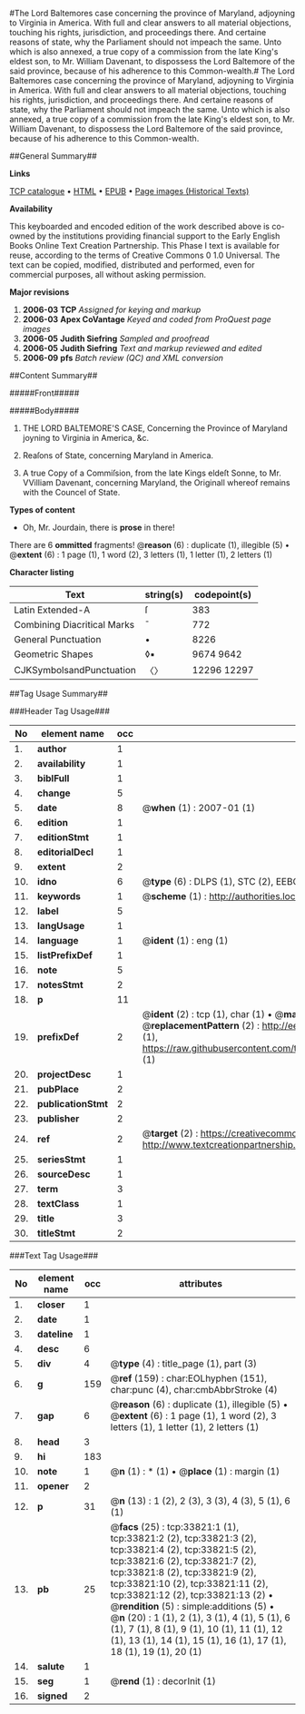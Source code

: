 #The Lord Baltemores case concerning the province of Maryland, adjoyning to Virginia in America. With full and clear answers to all material objections, touching his rights, jurisdiction, and proceedings there. And certaine reasons of state, why the Parliament should not impeach the same. Unto which is also annexed, a true copy of a commission from the late King's eldest son, to Mr. William Davenant, to dispossess the Lord Baltemore of the said province, because of his adherence to this Common-wealth.#
The Lord Baltemores case concerning the province of Maryland, adjoyning to Virginia in America. With full and clear answers to all material objections, touching his rights, jurisdiction, and proceedings there. And certaine reasons of state, why the Parliament should not impeach the same. Unto which is also annexed, a true copy of a commission from the late King's eldest son, to Mr. William Davenant, to dispossess the Lord Baltemore of the said province, because of his adherence to this Common-wealth.

##General Summary##

**Links**

[TCP catalogue](http://www.ota.ox.ac.uk/tcp/)  • 
[HTML](http://tei.it.ox.ac.uk/tcp/Texts-HTML/free/A49/A49161.html)  • 
[EPUB](http://tei.it.ox.ac.uk/tcp/Texts-EPUB/free/A49/A49161.epub) • 
[Page images (Historical Texts)](https://data.historicaltexts.jisc.ac.uk/view?pubId=eebo-99829382e&pageId=eebo-99829382e-33821-1)

**Availability**

This keyboarded and encoded edition of the
	       work described above is co-owned by the institutions
	       providing financial support to the Early English Books
	       Online Text Creation Partnership. This Phase I text is
	       available for reuse, according to the terms of Creative
	       Commons 0 1.0 Universal. The text can be copied,
	       modified, distributed and performed, even for
	       commercial purposes, all without asking permission.

**Major revisions**

1. __2006-03__ __TCP__ *Assigned for keying and markup*
1. __2006-03__ __Apex CoVantage__ *Keyed and coded from ProQuest page images*
1. __2006-05__ __Judith Siefring__ *Sampled and proofread*
1. __2006-05__ __Judith Siefring__ *Text and markup reviewed and edited*
1. __2006-09__ __pfs__ *Batch review (QC) and XML conversion*

##Content Summary##

#####Front#####

#####Body#####

1. THE LORD BALTEMORE'S CASE, Concerning the Province of Maryland joyning to Virginia in America, &c.

1. Reaſons of State, concerning Maryland in America.

1. A true Copy of a Commiſsion, from the late Kings eldeſt Sonne, to Mr. VVilliam Davenant, concerning Maryland, the Originall whereof remains with the Councel of State.

**Types of content**

  * Oh, Mr. Jourdain, there is **prose** in there!

There are 6 **ommitted** fragments! 
 @__reason__ (6) : duplicate (1), illegible (5)  •  @__extent__ (6) : 1 page (1), 1 word (2), 3 letters (1), 1 letter (1), 2 letters (1)

**Character listing**


|Text|string(s)|codepoint(s)|
|---|---|---|
|Latin Extended-A|ſ|383|
|Combining             Diacritical Marks|̄|772|
|General Punctuation|•|8226|
|Geometric Shapes|◊▪|9674 9642|
|CJKSymbolsandPunctuation|〈〉|12296 12297|

##Tag Usage Summary##

###Header Tag Usage###

|No|element name|occ|attributes|
|---|---|---|---|
|1.|__author__|1||
|2.|__availability__|1||
|3.|__biblFull__|1||
|4.|__change__|5||
|5.|__date__|8| @__when__ (1) : 2007-01 (1)|
|6.|__edition__|1||
|7.|__editionStmt__|1||
|8.|__editorialDecl__|1||
|9.|__extent__|2||
|10.|__idno__|6| @__type__ (6) : DLPS (1), STC (2), EEBO-CITATION (1), PROQUEST (1), VID (1)|
|11.|__keywords__|1| @__scheme__ (1) : http://authorities.loc.gov/ (1)|
|12.|__label__|5||
|13.|__langUsage__|1||
|14.|__language__|1| @__ident__ (1) : eng (1)|
|15.|__listPrefixDef__|1||
|16.|__note__|5||
|17.|__notesStmt__|2||
|18.|__p__|11||
|19.|__prefixDef__|2| @__ident__ (2) : tcp (1), char (1)  •  @__matchPattern__ (2) : ([0-9\-]+):([0-9IVX]+) (1), (.+) (1)  •  @__replacementPattern__ (2) : http://eebo.chadwyck.com/downloadtiff?vid=$1&page=$2 (1), https://raw.githubusercontent.com/textcreationpartnership/Texts/master/tcpchars.xml#$1 (1)|
|20.|__projectDesc__|1||
|21.|__pubPlace__|2||
|22.|__publicationStmt__|2||
|23.|__publisher__|2||
|24.|__ref__|2| @__target__ (2) : https://creativecommons.org/publicdomain/zero/1.0/ (1), http://www.textcreationpartnership.org/docs/. (1)|
|25.|__seriesStmt__|1||
|26.|__sourceDesc__|1||
|27.|__term__|3||
|28.|__textClass__|1||
|29.|__title__|3||
|30.|__titleStmt__|2||


###Text Tag Usage###

|No|element name|occ|attributes|
|---|---|---|---|
|1.|__closer__|1||
|2.|__date__|1||
|3.|__dateline__|1||
|4.|__desc__|6||
|5.|__div__|4| @__type__ (4) : title_page (1), part (3)|
|6.|__g__|159| @__ref__ (159) : char:EOLhyphen (151), char:punc (4), char:cmbAbbrStroke (4)|
|7.|__gap__|6| @__reason__ (6) : duplicate (1), illegible (5)  •  @__extent__ (6) : 1 page (1), 1 word (2), 3 letters (1), 1 letter (1), 2 letters (1)|
|8.|__head__|3||
|9.|__hi__|183||
|10.|__note__|1| @__n__ (1) : * (1)  •  @__place__ (1) : margin (1)|
|11.|__opener__|2||
|12.|__p__|31| @__n__ (13) : 1 (2), 2 (3), 3 (3), 4 (3), 5 (1), 6 (1)|
|13.|__pb__|25| @__facs__ (25) : tcp:33821:1 (1), tcp:33821:2 (2), tcp:33821:3 (2), tcp:33821:4 (2), tcp:33821:5 (2), tcp:33821:6 (2), tcp:33821:7 (2), tcp:33821:8 (2), tcp:33821:9 (2), tcp:33821:10 (2), tcp:33821:11 (2), tcp:33821:12 (2), tcp:33821:13 (2)  •  @__rendition__ (5) : simple:additions (5)  •  @__n__ (20) : 1 (1), 2 (1), 3 (1), 4 (1), 5 (1), 6 (1), 7 (1), 8 (1), 9 (1), 10 (1), 11 (1), 12 (1), 13 (1), 14 (1), 15 (1), 16 (1), 17 (1), 18 (1), 19 (1), 20 (1)|
|14.|__salute__|1||
|15.|__seg__|1| @__rend__ (1) : decorInit (1)|
|16.|__signed__|2||
